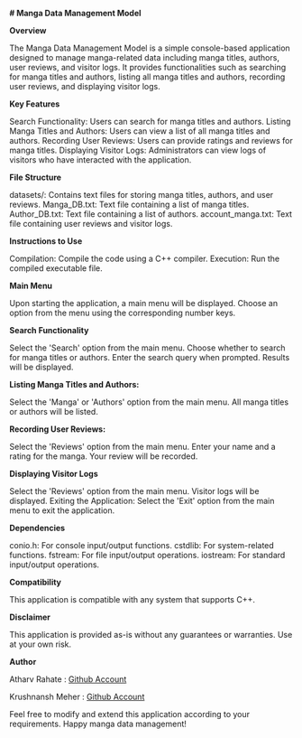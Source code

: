 **# Manga Data Management Model**

**Overview**

The Manga Data Management Model is a simple console-based application designed to manage manga-related data including manga titles, authors, user reviews, and visitor logs. It provides functionalities such as searching for manga titles and authors, listing all manga titles and authors, recording user reviews, and displaying visitor logs.

**Key Features**

Search Functionality: Users can search for manga titles and authors.
Listing Manga Titles and Authors: Users can view a list of all manga titles and authors.
Recording User Reviews: Users can provide ratings and reviews for manga titles.
Displaying Visitor Logs: Administrators can view logs of visitors who have interacted with the application.

**File Structure**

datasets/: Contains text files for storing manga titles, authors, and user reviews.
Manga_DB.txt: Text file containing a list of manga titles.
Author_DB.txt: Text file containing a list of authors.
account_manga.txt: Text file containing user reviews and visitor logs.

**Instructions to Use**

Compilation: Compile the code using a C++ compiler.
Execution: Run the compiled executable file.

**Main Menu**

Upon starting the application, a main menu will be displayed.
Choose an option from the menu using the corresponding number keys.

**Search Functionality**

Select the 'Search' option from the main menu.
Choose whether to search for manga titles or authors.
Enter the search query when prompted.
Results will be displayed.

**Listing Manga Titles and Authors:**

Select the 'Manga' or 'Authors' option from the main menu.
All manga titles or authors will be listed.

**Recording User Reviews:**

Select the 'Reviews' option from the main menu.
Enter your name and a rating for the manga.
Your review will be recorded.

**Displaying Visitor Logs**

Select the 'Reviews' option from the main menu.
Visitor logs will be displayed.
Exiting the Application:
Select the 'Exit' option from the main menu to exit the application.

**Dependencies**

conio.h: For console input/output functions.
cstdlib: For system-related functions.
fstream: For file input/output operations.
iostream: For standard input/output operations.

**Compatibility**

This application is compatible with any system that supports C++.

**Disclaimer**

This application is provided as-is without any guarantees or warranties. Use at your own risk.

**Author**

Atharv Rahate : [Github Account](https://github.com/Atharvdrahate296)

Krushnansh Meher : [Github Account](https://github.com/Krushnansh22)

Feel free to modify and extend this application according to your requirements. Happy manga data management!